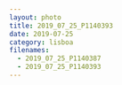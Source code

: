 ```yaml
---
layout: photo
title: 2019_07_25_P1140393
date: 2019-07-25
category: lisboa
filenames: 
  - 2019_07_25_P1140387
  - 2019_07_25_P1140393
---
```

